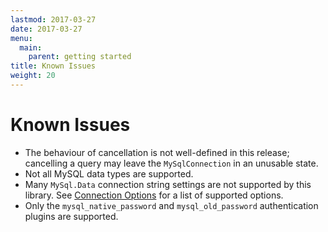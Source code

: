 ```yaml
---
lastmod: 2017-03-27
date: 2017-03-27
menu:
  main:
    parent: getting started
title: Known Issues
weight: 20
---
```


Known Issues
============

* The behaviour of cancellation is not well-defined in this release; cancelling a query
may leave the `MySqlConnection` in an unusable state.
* Not all MySQL data types are supported.
* Many `MySql.Data` connection string settings are not supported by this library. See
[Connection Options](connection-options/) for a list of supported options.
* Only the `mysql_native_password` and `mysql_old_password` authentication plugins are supported.
